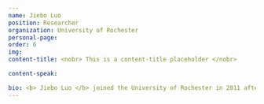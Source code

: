 ```yaml
---
name: Jiebo Luo
position: Researcher
organization: University of Rochester
personal-page: 
order: 6
img: 
content-title: <nobr> This is a content-title placeholder </nobr>

content-speak: 

bio: <b> Jiebo Luo </b> joined the University of Rochester in 2011 after a prolific career of 15 years at Kodak Research. His research spans computer vision, natural language processing, machine learning, data mining, computational social science, and digital health. He has authored nearly 600 technical papers and more than 90 U.S. patents. He has served as program co-chair of ACM Multimedia 2010, IEEE CVPR 2012, ACM ICMR 2016 and IEEE ICIP 2017, and general co-chair ACM Multimedia 2019 and IEEE ICME 2024, as well as on the editorial boards of several IEEE Transactions journals and publications. He has served as the Editor in Chief of the IEEE Transactions on Multimedia for a 3-year term (2020-2022). He is a Fellow of ACM, AAAI, IEEE, SPIE and IAPR.
---
```


